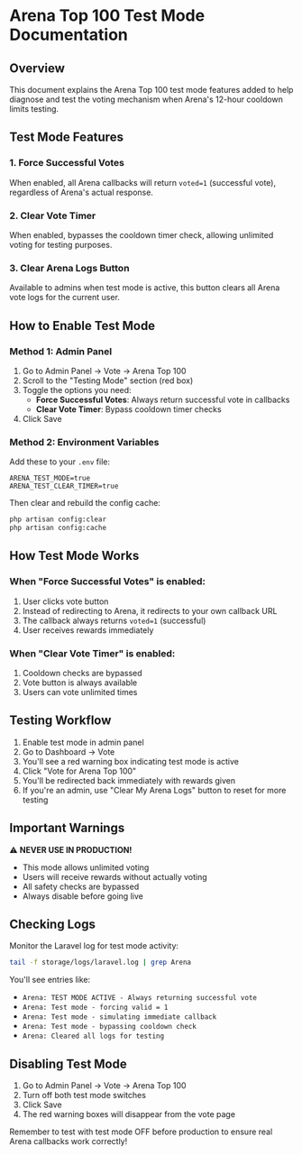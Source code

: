 # Arena Top 100 Test Mode Documentation

## Overview
This document explains the Arena Top 100 test mode features added to help diagnose and test the voting mechanism when Arena's 12-hour cooldown limits testing.

## Test Mode Features

### 1. Force Successful Votes
When enabled, all Arena callbacks will return `voted=1` (successful vote), regardless of Arena's actual response.

### 2. Clear Vote Timer
When enabled, bypasses the cooldown timer check, allowing unlimited voting for testing purposes.

### 3. Clear Arena Logs Button
Available to admins when test mode is active, this button clears all Arena vote logs for the current user.

## How to Enable Test Mode

### Method 1: Admin Panel
1. Go to Admin Panel → Vote → Arena Top 100
2. Scroll to the "Testing Mode" section (red box)
3. Toggle the options you need:
   - **Force Successful Votes**: Always return successful vote in callbacks
   - **Clear Vote Timer**: Bypass cooldown timer checks
4. Click Save

### Method 2: Environment Variables
Add these to your `.env` file:
```
ARENA_TEST_MODE=true
ARENA_TEST_CLEAR_TIMER=true
```

Then clear and rebuild the config cache:
```bash
php artisan config:clear
php artisan config:cache
```

## How Test Mode Works

### When "Force Successful Votes" is enabled:
1. User clicks vote button
2. Instead of redirecting to Arena, it redirects to your own callback URL
3. The callback always returns `voted=1` (successful)
4. User receives rewards immediately

### When "Clear Vote Timer" is enabled:
1. Cooldown checks are bypassed
2. Vote button is always available
3. Users can vote unlimited times

## Testing Workflow

1. Enable test mode in admin panel
2. Go to Dashboard → Vote
3. You'll see a red warning box indicating test mode is active
4. Click "Vote for Arena Top 100"
5. You'll be redirected back immediately with rewards given
6. If you're an admin, use "Clear My Arena Logs" button to reset for more testing

## Important Warnings

⚠️ **NEVER USE IN PRODUCTION!**
- This mode allows unlimited voting
- Users will receive rewards without actually voting
- All safety checks are bypassed
- Always disable before going live

## Checking Logs

Monitor the Laravel log for test mode activity:
```bash
tail -f storage/logs/laravel.log | grep Arena
```

You'll see entries like:
- `Arena: TEST MODE ACTIVE - Always returning successful vote`
- `Arena: Test mode - forcing valid = 1`
- `Arena: Test mode - simulating immediate callback`
- `Arena: Test mode - bypassing cooldown check`
- `Arena: Cleared all logs for testing`

## Disabling Test Mode

1. Go to Admin Panel → Vote → Arena Top 100
2. Turn off both test mode switches
3. Click Save
4. The red warning boxes will disappear from the vote page

Remember to test with test mode OFF before production to ensure real Arena callbacks work correctly!